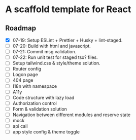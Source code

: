 # A scaffold template for React

## Roadmap

-   [x] 07-19: Setup ESLint + Prettier + Husky + lint-staged.
-   [ ] 07-20: Build with html and javascript.
-   [ ] 07-21: Commit msg validation.
-   [ ] 07-22: Run unit test for staged tsx? files.
-   [ ] Setup tailwind.css & style/theme solution.
-   [ ] Router config
-   [ ] Logon page
-   [ ] 404 page
-   [ ] I18n with namespace
-   [ ] A11y
-   [ ] Code structure with lazy load
-   [ ] Authorization control
-   [ ] Form & validation solution
-   [ ] Navigation between different modules and reserve state
-   [ ] mock
-   [ ] api call
-   [ ] app style config & theme toggle
